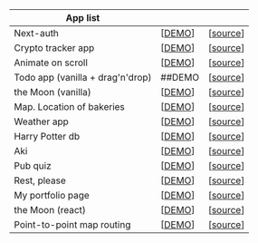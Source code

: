 |  App list |   |   |
|---|---|---|
|Next-auth| [[DEMO](https://popov-pp2.vercel.app/)] | [[source](https://github.com/PopovDS617/microservice-auth-nextauth)] |
|Crypto tracker app |[[DEMO](https://crypto-trkr.netlify.app/)]| [[source](https://github.com/PopovDS617/crypto-tracker-app)]|
|Animate on scroll  | [[DEMO](https://popov-pp1.netlify.app/)] |[[source](https://github.com/PopovDS617/animate-on-scroll-framer)] |
|Todo app (vanilla + drag'n'drop)|  ##DEMO | [[source](https://github.com/PopovDS617/drag-n-drop-ts-class-based-approach)]|
| the Moon (vanilla)| [[DEMO](https://moon-pet-prj.netlify.app/)]| [[source](https://github.com/PopovDS617/the-moon-vanilla)] |
| Map. Location of bakeries| [[DEMO](https://popov-bakery-locations.netlify.app/)] |[[source](https://github.com/PopovDS617/microservice-interactive-map)] |
|Weather app |[[DEMO](https://popov-forecast.vercel.app/)]| [[source](https://github.com/PopovDS617/microservice-weather-forecast)] |
| Harry Potter db| [[DEMO](https://harry-potter-pp.vercel.app/)]| [[source](https://github.com/PopovDS617/harry-potter)] |
| Aki| [[DEMO](https://cat-aki.vercel.app/)] |[[source](https://github.com/PopovDS617/aki)] |
| Pub quiz| [[DEMO](https://quiz-pp.vercel.app/)] |[[source](https://github.com/PopovDS617/pub-quiz-project)] |
| Rest, please| [[DEMO](https://rest-please.vercel.app/)] |[[source](https://github.com/PopovDS617/rest-please)]|
| My portfolio page| [[DEMO](https://popov.vercel.app/)]|[[source](https://github.com/PopovDS617/portfolio-page)]|
| the Moon (react)| [[DEMO](https://moon-pp.netlify.app/)] |[[source](https://github.com/PopovDS617/the-moon)]
| Point-to-point map routing | [[DEMO](https://github.com/PopovDS617/point-to-point-map-routing)] | [[source](https://github.com/PopovDS617/point-to-point-map-routing)]
